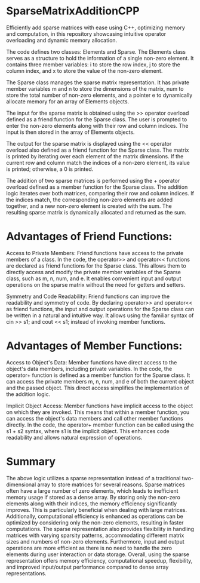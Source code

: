 # SparseMatrixAdditionCPP
Efficiently add sparse matrices with ease using C++, optimizing memory and computation, in this repository showcasing intuitive operator overloading and dynamic memory allocation.

The code defines two classes: Elements and Sparse. The Elements class serves as a structure to hold the information of a single non-zero element. It contains three member variables: i to store the row index, j to store the column index, and x to store the value of the non-zero element.

The Sparse class manages the sparse matrix representation. It has private member variables m and n to store the dimensions of the matrix, num to store the total number of non-zero elements, and a pointer e to dynamically allocate memory for an array of Elements objects.

The input for the sparse matrix is obtained using the >> operator overload defined as a friend function for the Sparse class. The user is prompted to enter the non-zero elements along with their row and column indices. The input is then stored in the array of Elements objects.

The output for the sparse matrix is displayed using the << operator overload also defined as a friend function for the Sparse class. The matrix is printed by iterating over each element of the matrix dimensions. If the current row and column match the indices of a non-zero element, its value is printed; otherwise, a 0 is printed.

The addition of two sparse matrices is performed using the + operator overload defined as a member function for the Sparse class. The addition logic iterates over both matrices, comparing their row and column indices. If the indices match, the corresponding non-zero elements are added together, and a new non-zero element is created with the sum. The resulting sparse matrix is dynamically allocated and returned as the sum.
# Advantages of Friend Functions:
Access to Private Members: Friend functions have access to the private members of a class. In the code, the operator>> and operator<< functions are declared as friend functions for the Sparse class. This allows them to directly access and modify the private member variables of the Sparse class, such as m, n, num, and e. It enables convenient input and output operations on the sparse matrix without the need for getters and setters.

Symmetry and Code Readability: Friend functions can improve the readability and symmetry of code. By declaring operator>> and operator<< as friend functions, the input and output operations for the Sparse class can be written in a natural and intuitive way. It allows using the familiar syntax of cin >> s1; and cout << s1; instead of invoking member functions.
# Advantages of Member Functions:
Access to Object's Data: Member functions have direct access to the object's data members, including private variables. In the code, the operator+ function is defined as a member function for the Sparse class. It can access the private members m, n, num, and e of both the current object and the passed object. This direct access simplifies the implementation of the addition logic.

Implicit Object Access: Member functions have implicit access to the object on which they are invoked. This means that within a member function, you can access the object's data members and call other member functions directly. In the code, the operator+ member function can be called using the s1 + s2 syntax, where s1 is the implicit object. This enhances code readability and allows natural expression of operations.
# Summary
The above logic utilizes a sparse representation instead of a traditional two-dimensional array to store matrices for several reasons. Sparse matrices often have a large number of zero elements, which leads to inefficient memory usage if stored as a dense array. By storing only the non-zero elements along with their indices, the memory efficiency significantly improves. This is particularly beneficial when dealing with large matrices. Additionally, computational efficiency is enhanced as operations can be optimized by considering only the non-zero elements, resulting in faster computations. The sparse representation also provides flexibility in handling matrices with varying sparsity patterns, accommodating different matrix sizes and numbers of non-zero elements. Furthermore, input and output operations are more efficient as there is no need to handle the zero elements during user interaction or data storage. Overall, using the sparse representation offers memory efficiency, computational speedup, flexibility, and improved input/output performance compared to dense array representations.
